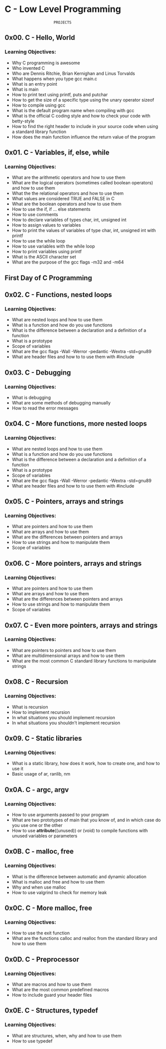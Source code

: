 # C - Low Level Programming
                          PROJECTS

## 0x00. C - Hello, World
### Learning Objectives:
- Why C programming is awesome
- Who invented C
- Who are Dennis Ritchie, Brian Kernighan and Linus Torvalds
- What happens when you type gcc main.c
- What is an entry point
- What is main
- How to print text using printf, puts and putchar
- How to get the size of a specific type using the unary operator sizeof
- How to compile using gcc
- What is the default program name when compiling with gcc
- What is the official C coding style and how to check your code with betty-style
- How to find the right header to include in your source code when using a standard library function
- How does the main function influence the return value of the program

## 0x01. C - Variables, if, else, while
### Learning Objectives:
- What are the arithmetic operators and how to use them
- What are the logical operators (sometimes called boolean operators) and how to use them
- What the the relational operators and how to use them
- What values are considered TRUE and FALSE in C
- What are the boolean operators and how to use them
- How to use the if, if ... else statements
- How to use comments
- How to declare variables of types char, int, unsigned int
- How to assign values to variables
- How to print the values of variables of type char, int, unsigned int with printf
- How to use the while loop
- How to use variables with the while loop
- How to print variables using printf
- What is the ASCII character set
- What are the purpose of the gcc flags -m32 and -m64

## First Day of C Programming

## 0x02. C - Functions, nested loops
### Learning Objectives:
- What are nested loops and how to use them
- What is a function and how do you use functions
- What is the difference between a declaration and a definition of a function
- What is a prototype
- Scope of variables
- What are the gcc flags -Wall -Werror -pedantic -Wextra -std=gnu89
- What are header files and how to to use them with #include

## 0x03. C - Debugging
### Learning Objectives:
- What is debugging
- What are some methods of debugging manually
- How to read the error messages

## 0x04. C - More functions, more nested loops
### Learning Objectives:
- What are nested loops and how to use them
- What is a function and how do you use functions
- What is the difference between a declaration and a definition of a function
- What is a prototype
- Scope of variables
- What are the gcc flags -Wall -Werror -pedantic -Wextra -std=gnu89
- What are header files and how to to use them with #include

## 0x05. C - Pointers, arrays and strings
### Learning Objectives:
- What are pointers and how to use them
- What are arrays and how to use them
- What are the differences between pointers and arrays
- How to use strings and how to manipulate them
- Scope of variables

## 0x06. C - More pointers, arrays and strings
### Learning Objectives:
- What are pointers and how to use them
- What are arrays and how to use them
- What are the differences between pointers and arrays
- How to use strings and how to manipulate them
- Scope of variables

## 0x07. C - Even more pointers, arrays and strings
### Learning Objectives:
- What are pointers to pointers and how to use them
- What are multidimensional arrays and how to use them
- What are the most common C standard library functions to manipulate strings

## 0x08. C - Recursion
### Learning Objectives:
- What is recursion
- How to implement recursion
- In what situations you should implement recursion
- In what situations you shouldn’t implement recursion

## 0x09. C - Static libraries
### Learning Objectives:
- What is a static library, how does it work, how to create one, and how to use it
- Basic usage of ar, ranlib, nm

## 0x0A. C - argc, argv
### Learning Objectives:
- How to use arguments passed to your program
- What are two prototypes of main that you know of, and in which case do you use one or the other
- How to use __attribute__((unused)) or (void) to compile functions with unused variables or parameters

## 0x0B. C - malloc, free
### Learning Objectives:
- What is the difference between automatic and dynamic allocation
- What is malloc and free and how to use them
- Why and when use malloc
- How to use valgrind to check for memory leak

## 0x0C. C - More malloc, free
### Learning Objectives:
- How to use the exit function
- What are the functions calloc and realloc from the standard library and how to use them

## 0x0D. C - Preprocessor
### Learning Objectives:
- What are macros and how to use them
- What are the most common predefined macros
- How to include guard your header files

## 0x0E. C - Structures, typedef
### Learning Objectives:
- What are structures, when, why and how to use them
- How to use typedef
